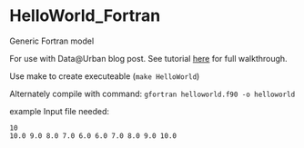 # HelloWorld_Fortran
Generic Fortran model

For use with Data@Urban blog post.
See tutorial [here](https://medium.com/@urban_institute/fortran-and-docker-how-to-combine-legacy-code-with-cutting-edge-components-35e934b15023) for full walkthrough.

Use make to create executeable (`make HelloWorld`)

Alternately compile with command:
`gfortran helloworld.f90 -o helloworld`

example Input file needed:
```
10
10.0 9.0 8.0 7.0 6.0 6.0 7.0 8.0 9.0 10.0
```
